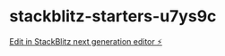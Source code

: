 # stackblitz-starters-u7ys9c

[Edit in StackBlitz next generation editor ⚡️](https://stackblitz.com/~/github.com/Jording99/stackblitz-starters-u7ys9c)